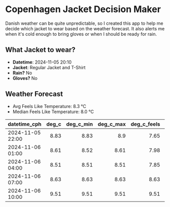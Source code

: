 
# Copenhagen Jacket Decision Maker

Danish weather can be quite unpredictable, so I created this app to help me decide which jacket to wear based on the weather forecast. 
It also alerts me when it's cold enough to bring gloves or when I should be ready for rain.

## What Jacket to wear?

- **Datetime**: 2024-11-05 20:10
- **Jacket**: Regular Jacket and T-Shirt
- **Rain?** No
- **Gloves?** No

## Weather Forecast
- Avg Feels Like Temperature: 8.3 °C
- Median Feels Like Temperature: 8.0 °C

| datetime_cph     |   deg_c |   deg_c_min |   deg_c_max |   deg_c_feels | weather   | wind   | rain   |
|:-----------------|--------:|------------:|------------:|--------------:|:----------|:-------|:-------|
| 2024-11-05 22:00 |    8.83 |        8.83 |        8.9  |          7.65 | Clouds    | Low    | None   |
| 2024-11-06 01:00 |    8.61 |        8.52 |        8.61 |          7.98 | Clouds    | Low    | None   |
| 2024-11-06 04:00 |    8.51 |        8.51 |        8.51 |          7.85 | Clouds    | Low    | None   |
| 2024-11-06 07:00 |    8.63 |        8.63 |        8.63 |          8.63 | Clouds    | Low    | None   |
| 2024-11-06 10:00 |    9.51 |        9.51 |        9.51 |          9.51 | Clouds    | Low    | None   |
        